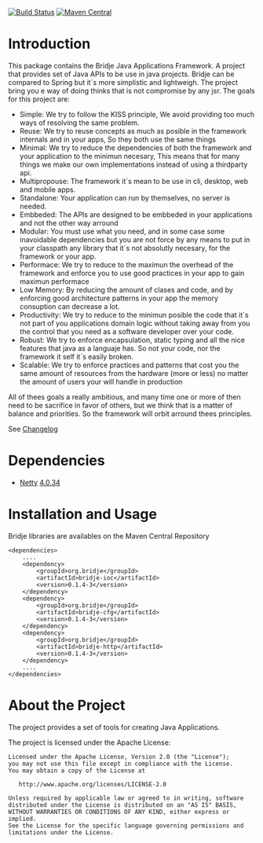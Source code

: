 [![Build Status](https://travis-ci.org/bridje/bridje-framework.svg?branch=master)](https://travis-ci.org/bridje/bridje-framework)
[![Maven Central](https://maven-badges.herokuapp.com/maven-central/org.bridje/bridje-parent/badge.svg)](https://maven-badges.herokuapp.com/maven-central/org.bridje/bridje-parent)

Introduction
============

This package contains the Bridje Java Applications Framework. A project that provides set of Java APIs to be use in java projects. Bridje can be compared to Spring but it´s more simplistic and lightweigh. 
The project bring you e way of doing thinks that is not compromise by any jsr. The goals for this project are:

 - Simple: We try to follow the KISS principle, We avoid providing too much ways of resolving the same problem.
 - Reuse: We try to reuse concepts as much as posible in the framework internals and in your apps, So they both use the same things
 - Minimal: We try to reduce the dependencies of both the framework and your application to the minimun necesary, This means that for many things we make our own implementations instead of using a thirdparty api.
 - Multipropouse: The framework it´s mean to be use in cli, desktop, web and mobile apps.
 - Standalone: Your application can run by themselves, no server is needed.
 - Embbeded: The APIs are designed to be embbeded in your applications and not the other way arround
 - Modular: You must use what you need, and in some case some inavoidable dependencies but you are not force by any means to put in your classpath any library that it´s not absolutly necesary, for the framework or your app.
 - Performace: We try to reduce to the maximun the overhead of the framework and enforce you to use good practices in your app to gain maximun performace
 - Low Memory: By reducing the amount of clases and code, and by enforcing good architecture patterns in your app the memory consuption can decrease a lot.
 - Productivity: We try to reduce to the minimun posible the code that it´s not part of you applications domain logic without taking away from you the control that you need as a software developer over your code.
 - Robust: We try to enforce encapsulation, static typing and all the nice features that java as a languaje has. So not your code, nor the framework it self it´s easily broken.
 - Scalable: We try to enforce practices and patterns that cost you the same amount of resources from the hardware (more or less) no matter the amount of users your will handle in production
 
All of thees goals a really ambitious, and many time one or more of then need to be sacrifice in favor of others, but we think that is a matter of balance and priorities. So the framework will orbit arround thees principles.

See [Changelog](https://github.com/bridje/bridje-framework/blob/master/CHANGELOG.md)

Dependencies
============

- [Netty](http://netty.io/) [4.0.34](http://netty.io/wiki/user-guide-for-4.x.html)

Installation and Usage
======================

Bridje libraries are availables on the Maven Central Repository

    <dependencies>
		....
        <dependency>
            <groupId>org.bridje</groupId>
            <artifactId>bridje-ioc</artifactId>
            <version>0.1.4-3</version>
        </dependency>
        <dependency>
            <groupId>org.bridje</groupId>
            <artifactId>bridje-cfg</artifactId>
            <version>0.1.4-3</version>
        </dependency>
        <dependency>
            <groupId>org.bridje</groupId>
            <artifactId>bridje-http</artifactId>
            <version>0.1.4-3</version>
        </dependency>
		....
    </dependencies>

About the Project
=================

The project provides a set of tools for creating Java Applications.

The project is licensed under the Apache License:

    Licensed under the Apache License, Version 2.0 (the "License");
    you may not use this file except in compliance with the License.
    You may obtain a copy of the License at

       http://www.apache.org/licenses/LICENSE-2.0

    Unless required by applicable law or agreed to in writing, software
    distributed under the License is distributed on an "AS IS" BASIS,
    WITHOUT WARRANTIES OR CONDITIONS OF ANY KIND, either express or implied.
    See the License for the specific language governing permissions and
    limitations under the License.

